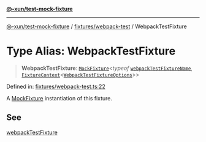 [**@-xun/test-mock-fixture**](../../../README.md)

***

[@-xun/test-mock-fixture](../../../README.md) / [fixtures/webpack-test](../README.md) / WebpackTestFixture

# Type Alias: WebpackTestFixture

> **WebpackTestFixture**: [`MockFixture`](../../../types/fixtures/type-aliases/MockFixture.md)\<*typeof* [`webpackTestFixtureName`](../variables/webpackTestFixtureName.md), [`FixtureContext`](../../../types/fixtures/type-aliases/FixtureContext.md)\<[`WebpackTestFixtureOptions`](WebpackTestFixtureOptions.md)\>\>

Defined in: [fixtures/webpack-test.ts:22](https://github.com/Xunnamius/test-utils/blob/c1219168b725e263abb557d96549b7b98bdb4b4c/packages/test-mock-fixture/src/fixtures/webpack-test.ts#L22)

A [MockFixture](../../../types/fixtures/type-aliases/MockFixture.md) instantiation of this fixture.

## See

[webpackTestFixture](../functions/webpackTestFixture.md)
